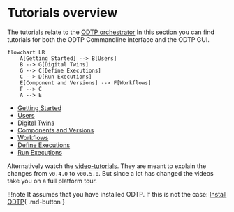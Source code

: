 # Tutorials overview

The tutorials relate to the [ODTP orchestrator](../orchestrator/index.md)
In this section you can find tutorials for both the ODTP
Commandline interface and the ODTP GUI.

``` mermaid
flowchart LR
    A[Getting Started] --> B[Users]
    B --> G[Digital Twins]
    G --> C[Define Executions]
    C --> D[Run Executions]
    E[Component and Versions] --> F[Workflows]
    F --> C
    A --> E
```

- [Getting Started](getting-started.md)
- [Users](users.md)
- [Digital Twins](digital-twins.md)
- [Components and Versions](components-and-versions.md)
- [Workflows](workflows.md)
- [Define Executions](executions.md)
- [Run Executions](run-executions.md)

Alternatively watch the [video-tutorials](video-tutorials.md). They are meant to explain the changes from `v0.4.0` to `v00.5.0`. But since a lot has changed the videos take you on a full platform tour.

!!!note
    It assumes that you have installed ODTP. If this is not the case:
    [Install ODTP](../installation/index.md){ .md-button }
